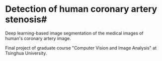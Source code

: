# Detection of human coronary artery stenosis#
Deep learning-based image segmentation of the medical images of human's coronary artery image. 

Final project of graduate course "Computer Vision and Image Analysis" at Tsinghua University.  
